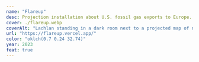 ```yaml
---
name: "Flareup"
desc: Projection installation about U.S. fossil gas exports to Europe. Presented at St. Agnes in Berlin, Dec 2023.
cover: ./flareup.webp
coverAlt: "Lachlan standing in a dark room next to a projected map of natural gas export terminals"
url: "https://flareup.vercel.app/"
color: "oklch(0.7 0.24 32.74)"
year: 2023
feat: true
---
```

